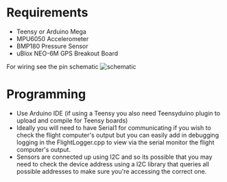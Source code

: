 # Requirements
- Teensy or Arduino Mega
- MPU6050 Accelerometer
- BMP180 Pressure Sensor
- uBlox NEO-6M GPS Breakout Board

For wiring see the pin schematic ![schematic](https://github.com/SamuelHeath/Avionics/raw/master/Schematic.png)

# Programming
- Use Arduino IDE (if using a Teensy you also need Teensyduino plugin to upload and compile for Teensy boards)
- Ideally you will need to have Serial1 for communicating if you wish to check the flight computer's output but you can easily add in debugging logging in the FlightLogger.cpp to view via the serial monitor the flight computer's output.
- Sensors are connected up using I2C and so its possible that you may need to check the device address using a I2C library that queries all possible addresses to make sure you're accessing the correct one.